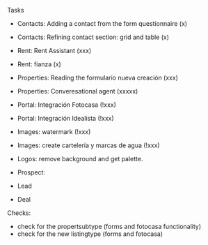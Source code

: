 
Tasks
- Contacts: Adding a contact from the form questionnaire (x)
- Contacts: Refining contact section: grid and table (x)

- Rent: Rent Assistant (xxx)
- Rent: fianza (x)

- Properties: Reading the formulario nueva creación (xxx)
- Properties: Converesational agent (xxxxx)


- Portal: Integración Fotocasa (!xxx)
- Portal: Integración Idealista (!xxx)


- Images: watermark (!xxx)
- Images: create cartelería y marcas de agua (!xxx)

- Logos: remove background and get palette.




- Prospect: 




- Lead
- Deal





Checks:
- check for the propertsubtype (forms and fotocasa functionality)
- check for the new listingtype (forms and fotocasa)